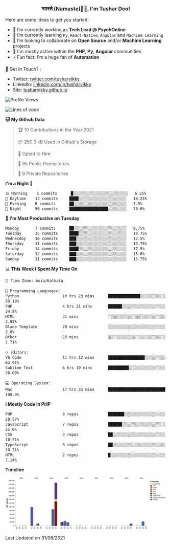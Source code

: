 <h3 align="center">नमस्ते (Namaste)🙏🏻, I'm Tushar Deo!</h3>

Here are some ideas to get you started:

- 🔭 I’m currently working as **Tech Lead @ PsychOnline**
- 🌱 I’m currently learning `Py`, `React-Native`, `Angular` and `Machine Learning`
- 👯 I’m looking to collaborate on **Open Source** and/or **Machine Learning** projects
- 💬 I'm mostly active within the **PHP**, **Py**, **Angular** communities
- ⚡ Fun fact: I'm a huge fan of **Automation**

📣 Get in Touch? :
- Twitter: [twitter.com/tusharvikky](https://twitter.com/tusharvikky)
- LinkedIn: [linkedin.com/in/tusharvikky](https://www.linkedin.com/in/tusharvikky/)
- Site: [tusharvikky.github.io](https://tusharvikky.github.io/)

<!--START_SECTION:waka-->
![Profile Views](http://img.shields.io/badge/Profile%20Views-0-blue)

![Lines of code](https://img.shields.io/badge/From%20Hello%20World%20I%27ve%20Written-535638%20lines%20of%20code-blue)

**🐱 My Github Data** 

> 🏆 10 Contributions in the Year 2021
 > 
> 📦 250.3 kB Used in Github's Storage 
 > 
> 💼 Opted to Hire
 > 
> 📜 95 Public Repositories 
 > 
> 🔑 8 Private Repositories  
 > 
**I'm a Night 🦉** 

```text
🌞 Morning    5 commits      █░░░░░░░░░░░░░░░░░░░░░░░░   6.25% 
🌆 Daytime    13 commits     ████░░░░░░░░░░░░░░░░░░░░░   16.25% 
🌃 Evening    6 commits      ██░░░░░░░░░░░░░░░░░░░░░░░   7.5% 
🌙 Night      56 commits     █████████████████░░░░░░░░   70.0%

```
📅 **I'm Most Productive on Tuesday** 

```text
Monday       7 commits      ██░░░░░░░░░░░░░░░░░░░░░░░   8.75% 
Tuesday      15 commits     ████░░░░░░░░░░░░░░░░░░░░░   18.75% 
Wednesday    10 commits     ███░░░░░░░░░░░░░░░░░░░░░░   12.5% 
Thursday     11 commits     ███░░░░░░░░░░░░░░░░░░░░░░   13.75% 
Friday       14 commits     ████░░░░░░░░░░░░░░░░░░░░░   17.5% 
Saturday     12 commits     ███░░░░░░░░░░░░░░░░░░░░░░   15.0% 
Sunday       11 commits     ███░░░░░░░░░░░░░░░░░░░░░░   13.75%

```


📊 **This Week I Spent My Time On** 

```text
⌚︎ Time Zone: Asia/Kolkata

💬 Programming Languages: 
Python                   10 hrs 23 mins      ██████████████░░░░░░░░░░░   59.19% 
PHP                      4 hrs 21 mins       ██████░░░░░░░░░░░░░░░░░░░   24.8% 
HTML                     31 mins             ░░░░░░░░░░░░░░░░░░░░░░░░░   2.98% 
Blade Template           29 mins             ░░░░░░░░░░░░░░░░░░░░░░░░░   2.8% 
Other                    28 mins             ░░░░░░░░░░░░░░░░░░░░░░░░░   2.71%

🔥 Editors: 
VS Code                  11 hrs 12 mins      ████████████████░░░░░░░░░   63.91% 
Sublime Text             6 hrs 19 mins       █████████░░░░░░░░░░░░░░░░   36.09%

💻 Operating System: 
Mac                      17 hrs 32 mins      █████████████████████████   100.0%

```

**I Mostly Code in PHP** 

```text
PHP                      8 repos             ███████░░░░░░░░░░░░░░░░░░   28.57% 
JavaScript               7 repos             ██████░░░░░░░░░░░░░░░░░░░   25.0% 
CSS                      3 repos             ██░░░░░░░░░░░░░░░░░░░░░░░   10.71% 
TypeScript               3 repos             ██░░░░░░░░░░░░░░░░░░░░░░░   10.71% 
HTML                     2 repos             █░░░░░░░░░░░░░░░░░░░░░░░░   7.14%

```


**Timeline**

![Chart not found](https://raw.githubusercontent.com/tusharvikky/tusharvikky/master/charts/bar_graph.png) 


 Last Updated on 31/08/2021
<!--END_SECTION:waka-->

